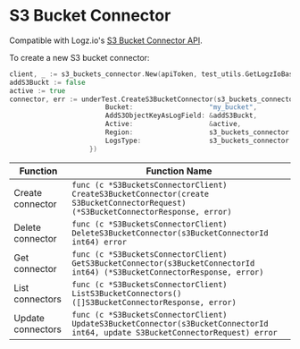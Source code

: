 # S3 Bucket Connector

Compatible with Logz.io's [S3 Bucket Connector API](https://docs.logz.io/api/#tag/Connect-to-S3-Buckets).

To create a new S3 bucket connector:

```go
client, _ := s3_buckets_connector.New(apiToken, test_utils.GetLogzIoBaseUrl())
addS3Buckt := false
active := true
connector, err := underTest.CreateS3BucketConnector(s3_buckets_connector.S3BucketConnectorRequest{
                        Bucket:                   "my_bucket",
                        AddS3ObjectKeyAsLogField: &addS3Buckt,
                        Active:                   &active,
                        Region:                   s3_buckets_connector.RegionUsEast1,
                        LogsType:                 s3_buckets_connector.LogsTypeElb,
                    })
```

| Function          | Function Name                                                                                                                     |
|-------------------|-----------------------------------------------------------------------------------------------------------------------------------|
| Create connector  | `func (c *S3BucketsConnectorClient) CreateS3BucketConnector(create S3BucketConnectorRequest) (*S3BucketConnectorResponse, error)` |
| Delete connector  | `func (c *S3BucketsConnectorClient) DeleteS3BucketConnector(s3BucketConnectorId int64) error`                                     |
| Get connector     | `func (c *S3BucketsConnectorClient) GetS3BucketConnector(s3BucketConnectorId int64) (*S3BucketConnectorResponse, error)`          |
| List connectors   | `func (c *S3BucketsConnectorClient) ListS3BucketConnectors() ([]S3BucketConnectorResponse, error)`                                |
| Update connectors | `func (c *S3BucketsConnectorClient) UpdateS3BucketConnector(s3BucketConnectorId int64, update S3BucketConnectorRequest) error`    |